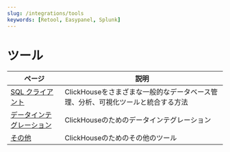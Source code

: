 ```yaml
---
slug: /integrations/tools
keywords: [Retool, Easypanel, Splunk]
---
```


# ツール

| ページ      | 説明                                                                                                                     |
|-----------|---------------------------------------------------------------------------------------------------------------------------------|
| [SQL クライアント](/integrations/sql-clients) | ClickHouseをさまざまな一般的なデータベース管理、分析、可視化ツールと統合する方法                                                                   |
| [データインテグレーション](/integrations/tools/data-integrations)    | ClickHouseのためのデータインテグレーション |
| [その他](/integrations/audit-splunk)     | ClickHouseのためのその他のツール                                                                               |
